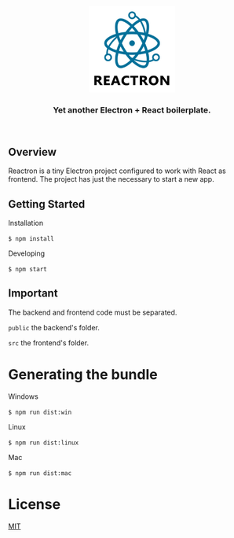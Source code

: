 <p align="center">
  <img src="resources/media/logo_title.png" height="175" width="175" alt="Unform" />
</p>

<h3 align="center">
  Yet another Electron + React boilerplate. 
</h3>

<br>

## Overview

Reactron is a tiny Electron project configured to work with React as frontend. The project has just the necessary to start a new app.

## Getting Started

Installation

<code>\$ npm install</code>

Developing

<code>\$ npm start</code>

## Important

The backend and frontend code must be separated.

<code>public</code> the backend's folder.

<code>src</code> the frontend's folder.

# Generating the bundle

Windows

<code>\$ npm run dist:win</code>

Linux

<code>\$ npm run dist:linux</code>

Mac

<code>\$ npm run dist:mac</code>

# License

[MIT](LICENCE)
